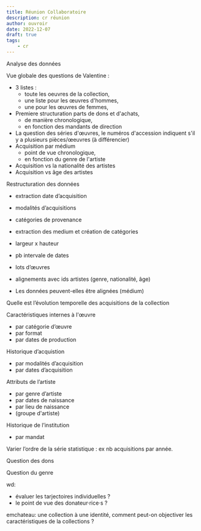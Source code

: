 ```yaml
---
title: Réunion Collaboratoire
description: cr réunion 
author: ouvroir
date: 2022-12-07
draft: true
tags:
    - cr
---
```


Analyse des données


Vue globale des questions de Valentine :
- 3 listes : 
    - toute les oeuvres de la collection, 
    - une liste pour les œuvres d'hommes, 
    - une pour les œuvres de femmes,
- Premiere structuration parts de dons et d'achats, 
    - de manière chronologique,
    - en fonction des mandants de direction
- La question des séries d'œuvres, le numéros d'accession indiquent s'il y a plusieurs pièces/œeuvres (à différencier)
- Acquisition par médium
    - point de vue chronologique,
    - en fonction du genre de l'artiste
- Acquisition vs la nationalité des artistes
- Acquisition vs âge des artistes

Restructuration des données
- extraction date d’acquisition
- modalités d’acquisitions
- catégories de provenance
- extraction des medium et création de catégories 
- largeur x hauteur
- pb intervale de dates
- lots d’œuvres
- alignements avec ids artistes (genre, nationalité, âge)

- Les données peuvent-elles être alignées (médium)

Quelle est l’évolution temporelle des acquisitions de la collection

Caractéristiques internes à l'œuvre
- par catégorie d’œuvre
- par format
- par dates de production

Historique d’acquistion
- par modalités d’acquisition
- par dates d’acquisition

Attributs de l’artiste
- par genre d’artiste
- par dates de naissance
- par lieu de naissance
- (groupe d'artiste)

Historique de l’institution
- par mandat


Varier l’ordre de la série statistique : ex nb acquisitions par année.

Question des dons

Question du genre

wd:
- évaluer les tarjectoires individuelles ?
- le point de vue des donateur·rice·s ?


emchateau: une collection à une identité, comment peut-on objectiver les caractéristiques de la collections ?